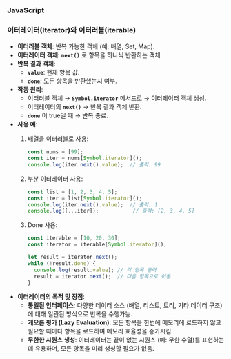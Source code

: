 ### JavaScript
### **이터레이터(Iterator)와 이터러블(iterable)**

- **이터러블 객체**: 반복 가능한 객체 (예: 배열, Set, Map).
- **이터레이터 객체**: **`next()`** 로 항목을 하나씩 반환하는 객체.
- **반복 결과 객체**:
    - **`value`**: 현재 항목 값.
    - **`done`**: 모든 항목을 반환했는지 여부.
- **작동 원리**:
    - 이터러블 객체 → **`Symbol.iterator`** 메서드로 → 이터레이터 객체 생성.
    - 이터레이터의 **`next()`** → 반복 결과 객체 반환.
    - **`done`** 이 true일 때 → 반복 종료.
- **사용 예**:
    1. 배열을 이터러블로 사용:
        
        ```javascript
        const nums = [99];
        const iter = nums[Symbol.iterator]();
        console.log(iter.next().value);  // 출력: 99
        ```
        
    2. 부분 이터레이터 사용:
        
        ```javascript
        const list = [1, 2, 3, 4, 5];
        const iter = list[Symbol.iterator]();
        console.log(iter.next().value);  // 출력: 1
        console.log([...iter]);           // 출력: [2, 3, 4, 5]
        ```
    3. Done 사용:

        ```javascript
        const iterable = [10, 20, 30];
        const iterator = iterable[Symbol.iterator]();

        let result = iterator.next();
        while (!result.done) {
          console.log(result.value); // 각 항목 출력
          result = iterator.next();  // 다음 항목으로 이동
        }
        ```
- **이터레이터의 목적 및 장점**:
    - **통일된 인터페이스**: 다양한 데이터 소스 (배열, 리스트, 트리, 기타 데이터 구조)에 대해 일관된 방식으로 반복을 수행가능.
    - **게으른 평가 (Lazy Evaluation)**: 모든 항목을 한번에 메모리에 로드하지 않고 필요할 때마다 항목을 로드하여 메모리 효율성을 증가시킴.
    - **무한한 시퀀스 생성**: 이터레이터는 끝이 없는 시퀀스 (예: 무한 수열)를 표현하는 데 유용하며, 모든 항목을 미리 생성할 필요가 없음.